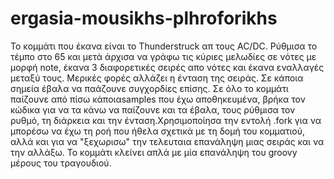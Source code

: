 # ergasia-mousikhs-plhroforikhs

Το κομμάτι που έκανα είναι το Thunderstruck απ τους AC/DC. Ρύθμισα το τέμπο στο 65 και μετά άρχισα να γράφω τις κύριες μελωδίες σε νότες
με μορφή note, έκανα 3 διαφορετικές σειρές απο νότες και έκανα εναλλαγές μεταξύ τους. Μερικές φορές αλλάζει η ένταση της σειράς. Σε κάποια
σημεία έβαλα να παάζουνε συγχορδίες επίσης. Σε όλο το κομμάτι παίζουνε από πίσω κάποιαsamples που έχω αποθηκευμένα, βρήκα τον κώδικα για να
τα κάνω να παίζουνε και τα έβαλα, τους ρύθμισα τον ρυθμό, τη διάρκεια και την ένταση.Χρησιμοποίησα την εντολή .fork για να μπορέσω να έχω
τη ροή που ήθελα σχετικά με τη δομή του κομματιού, αλλά και για να "ξεχωρισω" την τελευταια επανάληψη μιας σειράς και να την αλλάξω. Το
κομμάτι κλείνει απλά με μία επανάληψη του groovy μέρους του τραγουδιού.
